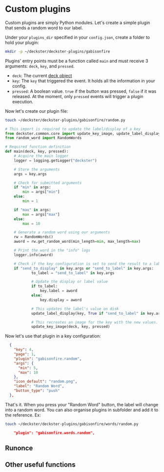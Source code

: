 # Custom plugins
Custom plugins are simply Python modules. Let's create a simple plugin that sends a random word to our label.

Under your `plugins_dir` specified in your `config.json`, create a folder to hold your plugin:
```bash
mkdir -p ~/deckster/deckster-plugins/gabisonfire
```

Plugins' entry points must be a function called `main` and must receive 3 arguments: `deck`, `key`, and `pressed`.

- `deck`: The current [deck object](https://python-elgato-streamdeck.readthedocs.io/en/stable/modules/devices.html#module-StreamDeck.Devices.StreamDeck) 
- `key`: The `key` that triggered the event. It holds all the information in your config.
- `pressed`: A boolean value. `true` if the button was pressed, `false` if it was released. At the moment, only `pressed` events will trigger a plugin execution.

Now let's create our plugin file:
```bash
touch ~/deckster/deckster-plugins/gabisonfire/random.py
```

```python
# This import is required to update the label/display of a key
from deckster.common.core import update_key_image, update_label_display
from random_word import RandomWords

# Required function definition
def main(deck, key, pressed):
    # Acquire the main logger
    logger = logging.getLogger("deckster")

    # Store the arguments
    args = key.args

    # Check for submitted arguments
    if "min" in args:
        min = args["min"]
    else:
        min = 1

    if "max" in args:
        max = args["max"]
    else:
        max = 10

    # Generate a random word using our arguments
    rw = RandomWords()
    aword = rw.get_random_word(min_length=min, max_length=max)

    # Print the word in the "info" logs
    logger.info(aword)

    # Check if the key configuration is set to send the result to a label or display
    if "send_to_display" in key.args or "send_to_label" in key.args:
            to_label = "send_to_label" in key.args

            # Update the display or label value
            if to_label:
                key.label = aword
            else:
                key.display = aword

            # This updates the label's value on disk
            update_label_display(key, True if "send_to_label" in key.args else False)

            # This recreates an image for the key with the new values.
            update_key_image(deck, key, pressed)
```

Now let's use that plugin in a key configuration:
```json
  {
    "key": 4,
    "page": 1,
    "plugin": "gabisonfire.random",
    "args": {
      "min": 5,
      "max": 10
    },
    "icon_default": "random.png",
    "label": "Random Word",
    "button_type": "push"
  },
```
That's it. When you press your "Random Word" button, the label will change into a random word.
You can also organise plugins in subfolder and add it to the reference. Ex:
```bash
touch ~/deckster/deckster-plugins/gabisonfire/words/random.py
```
```json
    "plugin": "gabisonfire.words.random",
```


## Runonce
## Other useful functions